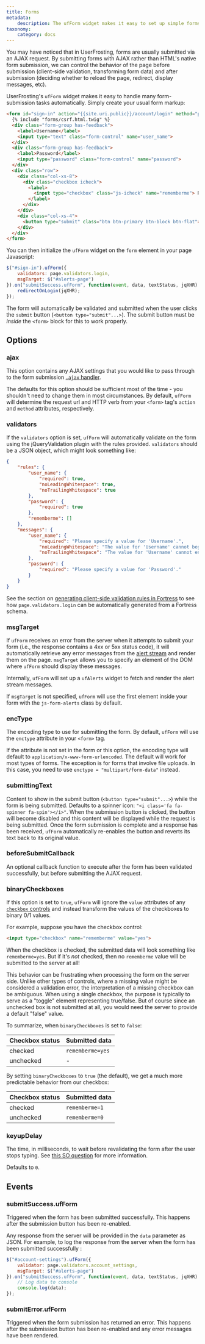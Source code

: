 ```yaml
---
title: Forms
metadata:
    description: The ufForm widget makes it easy to set up simple forms for validation and AJAX submission.
taxonomy:
    category: docs
---
```


You may have noticed that in UserFrosting, forms are usually submitted via an AJAX request. By submitting forms with AJAX rather than HTML's native form submission, we can control the behavior of the page before submission (client-side validation, transforming form data) and after submission (deciding whether to reload the page, redirect, display messages, etc).

UserFrosting's `ufForm` widget makes it easy to handle many form-submission tasks automatically. Simply create your usual form markup:

```html
<form id="sign-in" action="{{site.uri.public}}/account/login" method="post">
  {% include "forms/csrf.html.twig" %}
  <div class="form-group has-feedback">
    <label>Username</label>
    <input type="text" class="form-control" name="user_name">
  </div>
  <div class="form-group has-feedback">
    <label>Password</label>
    <input type="password" class="form-control" name="password">
  </div>
  <div class="row">
    <div class="col-xs-8">
      <div class="checkbox icheck">
        <label>
          <input type="checkbox" class="js-icheck" name="rememberme"> Remember me
        </label>
      </div>
    </div>
    <div class="col-xs-4">
      <button type="submit" class="btn btn-primary btn-block btn-flat">Sign in</button>
    </div>
  </div>
</form>
```

You can then initialize the `ufForm` widget on the `form` element in your page Javascript:

```js
$("#sign-in").ufForm({
    validators: page.validators.login,
    msgTarget: $("#alerts-page")
}).on("submitSuccess.ufForm", function(event, data, textStatus, jqXHR) {
    redirectOnLogin(jqXHR);
});
```

The form will automatically be validated and submitted when the user clicks the `submit` button (`<button type="submit"...>`). The submit button must be _inside_ the `<form>` block for this to work properly.

## Options

### ajax

This option contains any AJAX settings that you would like to pass through to the form submission [`.ajax` handler](http://api.jquery.com/jquery.ajax/#jQuery-ajax-settings).

The defaults for this option should be sufficient most of the time - you shouldn't need to change them in most circumstances. By default, `ufForm` will determine the request url and HTTP verb from your `<form>` tag's `action` and `method` attributes, respectively.

### validators

If the `validators` option is set, `ufForm` will automatically validate on the form using the jQueryValidation plugin with the rules provided. `validators` should be a JSON object, which might look something like:

```json
{
    "rules": {
        "user_name": {
            "required": true,
            "noLeadingWhitespace": true,
            "noTrailingWhitespace": true
        },
        "password": {
            "required": true
        },
        "rememberme": []
    },
    "messages": {
        "user_name": {
            "required": "Please specify a value for 'Username'.",
            "noLeadingWhitespace": "The value for 'Username' cannot begin with spaces, tabs, or other whitespace.",
            "noTrailingWhitespace": "The value for 'Username' cannot end with spaces, tabs, or other whitespace."
        },
        "password": {
            "required": "Please specify a value for 'Password'."
        }
    }
}
```

See the section on [generating client-side validation rules in Fortress](/routes-and-controllers/client-input/validation#generating-client-side-rules) to see how `page.validators.login` can be automatically generated from a Fortress schema.

### msgTarget

If `ufForm` receives an error from the server when it attempts to submit your form (i.e., the response contains a 4xx or 5xx status code), it will automatically retrieve any error messages from the [alert stream](/routes-and-controllers/alert-stream) and render them on the page. `msgTarget` allows you to specify an element of the DOM where `ufForm` should display these messages.

Internally, `ufForm` will set up a `ufAlerts` widget to fetch and render the alert stream messages.

If `msgTarget` is not specified, `ufForm` will use the first element inside your form with the `js-form-alerts` class by default.

### encType

The encoding type to use for submitting the form. By default, `ufForm` will use the `enctype` attribute in your `<form>` tag.

If the attribute is not set in the form or this option, the encoding type will default to `application/x-www-form-urlencoded`. The default will work for most types of forms. The exception is for forms that involve file uploads. In this case, you need to use `enctype = "multipart/form-data"` instead.

### submittingText

Content to show in the submit button (`<button type="submit"...>`) while the form is being submitted. Defaults to a spinner icon: `"<i class='fa fa-spinner fa-spin'></i>"`. When the submission button is clicked, the button will become disabled and this content will be displayed while the request is being submitted. Once the form submission is complete and a response has been received, `ufForm` automatically re-enables the button and reverts its text back to its original value.

### beforeSubmitCallback

An optional callback function to execute after the form has been validated successfully, but before submitting the AJAX request.

### binaryCheckboxes

If this option is set to `true`, `ufForm` will ignore the `value` attributes of any [`checkbox` controls](https://developer.mozilla.org/en-US/docs/Web/HTML/Element/input/checkbox#value) and instead transform the values of the checkboxes to binary 0/1 values.

For example, suppose you have the checkbox control:

```html
<input type="checkbox" name="rememberme" value="yes">
```

When the checkbox is checked, the submitted data will look something like `rememberme=yes`. But if it's _not_ checked, then no `rememberme` value will be submitted to the server at all!

This behavior can be frustrating when processing the form on the server side. Unlike other types of controls, where a missing value might be considered a validation error, the interpretation of a missing checkbox can be ambiguous. When using a single checkbox, the purpose is typically to serve as a "toggle" element representing true/false. But of course since an unchecked box is not submitted at all, you would need the server to provide a default "false" value.

To summarize, when `binaryCheckboxes` is set to `false`:

| Checkbox status | Submitted data   |
| --------------- | ---------------- |
| checked         | `rememberme=yes` |
| unchecked       | -                |

By setting `binaryCheckboxes` to `true` (the default), we get a much more predictable behavior from our checkbox:

| Checkbox status | Submitted data |
| --------------- | -------------- |
| checked         | `rememberme=1` |
| unchecked       | `rememberme=0` |

### keyupDelay

The time, in milliseconds, to wait before revalidating the form after the user stops typing. See [this SO question](http://stackoverflow.com/questions/41363409/jquery-validate-add-delay-to-keyup-validation) for more information.

Defaults to `0`.

## Events

### submitSuccess.ufForm

Triggered when the form has been submitted successfully. This happens after the submission button has been re-enabled.

Any response from the server will be provided in the `data` parameter as JSON. For example, to log the response from the server when the form has been submitted successfully :

```js
$("#account-settings").ufForm({
    validator: page.validators.account_settings,
    msgTarget: $("#alerts-page")
}).on("submitSuccess.ufForm", function(event, data, textStatus, jqXHR) {
    // Log data to console
    console.log(data);
});
```

### submitError.ufForm

Triggered when the form submission has returned an error. This happens after the submission button has been re-enabled and any error messages have been rendered.
